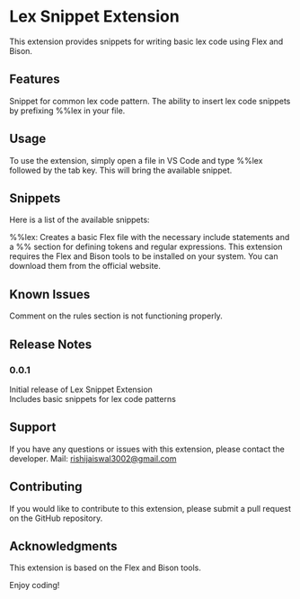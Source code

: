 # Lex Snippet Extension
This extension provides snippets for writing basic lex code using Flex and Bison.

## Features
Snippet for common lex code pattern.
The ability to insert lex code snippets by prefixing %%lex in your file.
## Usage
To use the extension, simply open a file in VS Code and type %%lex followed by the tab key. This will bring the available snippet.

## Snippets
Here is a list of the available snippets:

%%lex: Creates a basic Flex file with the necessary include statements and a %% section for defining tokens and regular expressions.
This extension requires the Flex and Bison tools to be installed on your system. You can download them from the official website.

## Known Issues
Comment on the rules section is not functioning properly.

## Release Notes
### 0.0.1
Initial release of Lex Snippet Extension  
Includes basic snippets for lex code patterns
## Support
If you have any questions or issues with this extension, please contact the developer.
Mail: rishijaiswal3002@gmail.com

## Contributing
If you would like to contribute to this extension, please submit a pull request on the GitHub repository.

## Acknowledgments
This extension is based on the Flex and Bison tools.

Enjoy coding!
